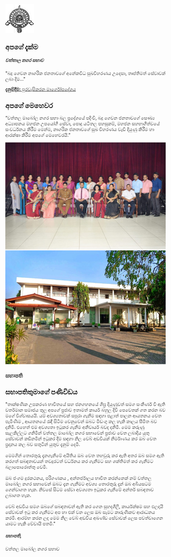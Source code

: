 <div class="container vision">
  <img class="vision-img" src="/static/images/cropped-logo-1-2.jpg" alt="council logo">
  <div class="row content-section">
    <div class="col-lg-6 col-md-12">
      <h2 class="content-title"> අපගේ දැක්ම </h2>
      <h5 class="content-subtitle text-muted">වත්තාල නගර සභාව</h5>
      <p class="content-text">"බදු ගෙවන නාගරික ජනතාවගේ අනේකවිධ සුඛවිහරණය උදෙසා, තෘප්තිමත් සේවාවක් ලබා දිම..."</p>
        <a href="/">
          <div class="alert alert-danger" role="alert">
            <strong>දැනුම්දීම: </strong> පුරවැසිකරන මාර්ගෝපදේශය
          </div>
        </a>
    </div>
    <div class="col-lg-6 col-md-12 image-section">
      <h2 class="content-title"> අපගේ මෙහෙවර</h2>
      <p>
        “වත්තල මාබෝල නගර සභා බල ප්‍රදේශයේ පදිංචි, බදු ගෙවන ජනතාවගේ සෞඛ්‍ය අධ්‍යාපනය මහජන උපයෝගී සේවා, පොදු යටිතල පහසුකම්, මහජන සහභාගීත්වයේ සංවර්ධනය කිරීම මෙන්ම, නාගරික ජනතාවගේ සුඛ විහරණය වැඩි දියුණු කිරීම හා ආරක්ෂා කිරීම අපගේ මෙහෙවරයි.”
      </p>
    </div>
  </div>
</div>

<div class="container vision">
  <div class="row content-section">
    <div class="col-lg-6 col-md-12">
  <img src="/static/images/DSC_0275-8x12-1-1024x683.jpg" alt="council logo">
    </div>
    <div class="col-lg-6 col-md-12 image-section">
  <img src="/static/images/Untitled-1-copy-Low-copy-768x543.jpg" alt="council logo">
    </div>
  </div>
</div>


<!-- Chairman -->
<div class="container vision">
    <h3 class="mb-4 text-center">සභාපති</h3>
      <div class="row content-section">
            <div class="container w-100 chairman-section text-center py-5">
                <div class="row justify-content-center">
                    <div class="col-lg-8">
                    <i class="bi bi-quote quote-icon"></i>
                    <h2 class="mt-3">සභාපතිතුමාගේ පණිවිඩය</h2>
                    <p class="chairman-text mt-3">
                        "තාක්ෂණික උපකරණ භාවිතයේ  සහ ජනගහනයේ ශීඝ්‍ර දියුණුවත් සමග සංකීර්ණ වී ඇති වර්තමාන සමාජය තුල අපගේ ප්‍රජාව ඉතාමත් කාර්ය බහුල දිවි පෙවෙතක් ගත කරන බව මගේ විශ්වාසයයි. යම් අවශ්‍යතාවක් සපුරා ගැනීම සඳහා පළාත් පාලන ආයතනය වෙත පැමිණීම , ආයතනයේ රැඳී සිටීම වෙනුවෙන් ඔබට මිඩංගු කල හැකි කාලය  සීමිත බව දනිමි. එහෙත් එම අවශ්‍යතා ඉටුකර ගැනීම අනිවාර්ය බවද දනිමි. මෙම කරුණු සැලකිල්ලට ගනිමින් වත්තල මාබෝල නගර සභාවෙන් ප්‍රජාව වෙත ලබාදිය යුතු සේවාවන් කඩිනමින් ඉටුකර දීම සඳහා නිල වෙබ් අඩවියක් නිර්මාණය කර ඔබ වෙත ප්‍රදානය කල බව සතුටින් යුතුව දැනුම් දෙමි.<br></br>
                        මෙමගින් තොරතුරු දැනගැනීමේ අයිතිය ඔබ වෙත තහවුරු කර ඇති අතර ඔබ සමග ඇති කරගත් සබඳතාවයන් තවදුරටත් වර්ධනය කර ගැනීමට සහ ශක්තිමත් කර ගැනීමට බලාපොරොත්තු වෙමි.<br></br>
                        ඔබ ජංගම දුරකථනය, පරිගණකය , අන්තර්ජාලය භාවිත කරන්නෙක් නම් වත්තල මාබෝල නගර සභාවෙන් ඔබට දැන ගැනීමට අවශ්‍ය තොරතුරු දැන් ඔබ අබියසටම ගෙන්වාගත හැක. නිවසේ සිටම සේවා අවශ්‍යතා ඉටුකර ගැනීමේ අන්තර් සබඳතාව ලබාගත හැක.
                        <br></br>
                        වෙබ් අඩවිය සමග ඔබගේ සබඳතාවන් ඇති කර ගෙන සුහදශීලී, කාර්යක්ෂම සහ ඵලදායි සේවාවක් ඉටු කර ගැනීමට අප හා එක් වන ලෙස ඔබ සැමට කාරුණිකව ආරාධනය කරමි.
                        ආරම්භ කරන ලද මෙම නිල වෙබ් අඩවිය අඛණ්ඩ සේවාවක් ලෙස පවත්වාගෙන යාමට හැකි වේවායි පතමි."
                    </p>
                    <h5 class="mt-4">සභාපති,</h5>
                    <p class="">වත්තල මාබෝල නගර සභාව</p>
                    </div>
                </div>
            </div>
    </div>
